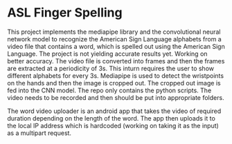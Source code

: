 # ASL Finger Spelling
This project implements the mediapipe library and the convolutional neural network model to recognize the American Sign Language alphabets from a video file that contains a word, which is spelled out using the American Sign Language.
The project is not yielding accurate results yet. Working on better accuracy.
The video file is converted into frames and then the frames are extracted at a periodicity of 3s. This inturn requires the user to show different alphabets for every 3s.
Mediapipe is used to detect the wristpoints on the hands and then the image is cropped out. The cropped out image is fed into the CNN model.
The repo only contains the python scripts. The video needs to be recorded and then should be put into appropriate folders.


The word video uploader is an android app that takes the video of required duration depending on the length of the word. The app then uploads it to the local IP address which is hardcoded (working on taking it as the input) as a multipart request.
